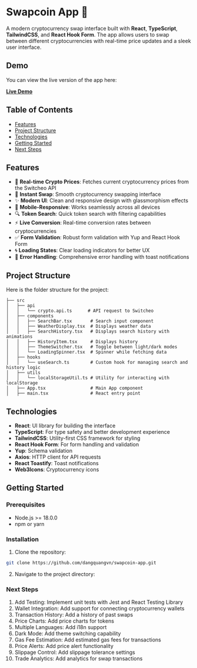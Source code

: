 # Swapcoin App 💱

A modern cryptocurrency swap interface built with **React**, **TypeScript**, **TailwindCSS**, and **React Hook Form**. The app allows users to swap between different cryptocurrencies with real-time price updates and a sleek user interface.

## Demo

You can view the live version of the app here:

**[Live Demo](https://dangquangvn.github.io/swapcoin-app/)**

## Table of Contents

- [Features](#features)
- [Project Structure](#project-structure)
- [Technologies](#technologies)
- [Getting Started](#getting-started)
- [Next Steps](#next-steps)

## Features

- 💱 **Real-time Crypto Prices**: Fetches current cryptocurrency prices from the Switcheo API
- 🔄 **Instant Swap**: Smooth cryptocurrency swapping interface
- ✨ **Modern UI**: Clean and responsive design with glassmorphism effects
- 📱 **Mobile-Responsive**: Works seamlessly across all devices
- 🔍 **Token Search**: Quick token search with filtering capabilities
- ⚡ **Live Conversion**: Real-time conversion rates between cryptocurrencies
- ✅ **Form Validation**: Robust form validation with Yup and React Hook Form
- 🌀 **Loading States**: Clear loading indicators for better UX
- 🎯 **Error Handling**: Comprehensive error handling with toast notifications

## Project Structure

Here is the folder structure for the project:

```
├── src
│   ├── api
│   │   └── crypto.api.ts      # API request to Switcheo
│   ├── components
│   │   ├── SearchBar.tsx       # Search input component
│   │   ├── WeatherDisplay.tsx  # Displays weather data
│   │   ├── SearchHistory.tsx   # Displays search history with animations
│   │   ├── HistoryItem.tsx     # Displays history
│   │   ├── ThemeSwitcher.tsx   # Toggle between light/dark modes
│   │   └── LoadingSpinner.tsx  # Spinner while fetching data
│   ├── hooks
│   │   └── useSearch.ts        # Custom hook for managing search and history logic
│   ├── utils
│   │   └── localStorageUtil.ts # Utility for interacting with localStorage
│   ├── App.tsx                 # Main App component
│   ├── main.tsx                # React entry point
```

## Technologies

- **React**: UI library for building the interface
- **TypeScript**: For type safety and better development experience
- **TailwindCSS**: Utility-first CSS framework for styling
- **React Hook Form**: For form handling and validation
- **Yup**: Schema validation
- **Axios**: HTTP client for API requests
- **React Toastify**: Toast notifications
- **Web3Icons**: Cryptocurrency icons

## Getting Started

### Prerequisites

- Node.js >= 18.0.0
- npm or yarn

### Installation

1. Clone the repository:

```sh
git clone https://github.com/dangquangvn/swapcoin-app.git
```

2. Navigate to the project directory:

### Next Steps

1. Add Testing: Implement unit tests with Jest and React Testing Library
2. Wallet Integration: Add support for connecting cryptocurrency wallets
3. Transaction History: Add a history of past swaps
4. Price Charts: Add price charts for tokens
5. Multiple Languages: Add i18n support
6. Dark Mode: Add theme switching capability
7. Gas Fee Estimation: Add estimated gas fees for transactions
8. Price Alerts: Add price alert functionality
9. Slippage Control: Add slippage tolerance settings
10. Trade Analytics: Add analytics for swap transactions

